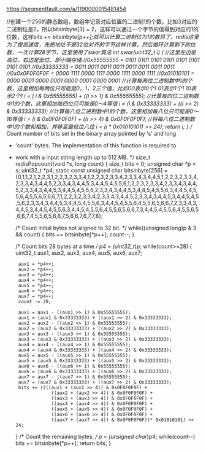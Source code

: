
https://segmentfault.com/a/1190000015481454

//创建一个256的静态数组，数组中记录对应位置的二进制1的个数，比如3对应的二进制位是2，所以bitsinbyte[3] = 2，这样可以通过一个字节的值得到对应的1的位数，这样bits += bitsinbyte[*p++];就可以计算二进制位为1的数目了，redis这里为了提高速度，先把地址不是32位对齐的字节这样计算，然后循环计算剩下的位数，一次计算28字节，这里使用了swar算法
int swar(uint32_t i)
{
    //这里左边是高位，右边是低位，即小端存储
    //0x55555555    = 0101 0101 0101 0101 0101 0101 0101 0101
    //0x33333333    = 0011 0011 0011 0011 0011 0011 0011 0011
    //0x0x0F0F0F0F  = 0000 1111 0000 1111 0000 1111 0000 1111
    //0x01010101    = 0000 0001 0000 0001 0000 0001 0000 0001
    //计算每两位二进制数中1的个数，这里相加每两位只可能是0，1，2三个值，比如00表示0个1 01表示1个1 10表示2个1
    i = ( i & 0x55555555) + ((i >> 1) & 0x55555555);
    //计算每四位二进制数中1的个数，这里相加每四位只可能是0～4等值
    i = (i & 0x33333333) + ((i >> 2) & 0x33333333);
    //计算每八位二进制数中1的个数，这里相加每八位只可能是0～16等值
    i = (i & 0x0F0F0F0F) + ((i >> 4) & 0x0F0F0F0F);
    //将每八位二进制数中1的个数和相加，并移至最低位八位
    i = (i * 0x01010101) >> 24);
    return i;
}
/* Count number of bits set in the binary array pointed by 's' and long
 * 'count' bytes. The implementation of this function is required to
 * work with a input string length up to 512 MB. */
size_t redisPopcount(void *s, long count) {
    size_t bits = 0;
    unsigned char *p = s;
    uint32_t *p4;
    static const unsigned char bitsinbyte[256] = {0,1,1,2,1,2,2,3,1,2,2,3,2,3,3,4,1,2,2,3,2,3,3,4,2,3,3,4,3,4,4,5,1,2,2,3,2,3,3,4,2,3,3,4,3,4,4,5,2,3,3,4,3,4,4,5,3,4,4,5,4,5,5,6,1,2,2,3,2,3,3,4,2,3,3,4,3,4,4,5,2,3,3,4,3,4,4,5,3,4,4,5,4,5,5,6,2,3,3,4,3,4,4,5,3,4,4,5,4,5,5,6,3,4,4,5,4,5,5,6,4,5,5,6,5,6,6,7,1,2,2,3,2,3,3,4,2,3,3,4,3,4,4,5,2,3,3,4,3,4,4,5,3,4,4,5,4,5,5,6,2,3,3,4,3,4,4,5,3,4,4,5,4,5,5,6,3,4,4,5,4,5,5,6,4,5,5,6,5,6,6,7,2,3,3,4,3,4,4,5,3,4,4,5,4,5,5,6,3,4,4,5,4,5,5,6,4,5,5,6,5,6,6,7,3,4,4,5,4,5,5,6,4,5,5,6,5,6,6,7,4,5,5,6,5,6,6,7,5,6,6,7,6,7,7,8};

    /* Count initial bytes not aligned to 32 bit. */
    while((unsigned long)p & 3 && count) {
        bits += bitsinbyte[*p++];
        count--;
    }

    /* Count bits 28 bytes at a time */
    p4 = (uint32_t*)p;
    while(count>=28) {
        uint32_t aux1, aux2, aux3, aux4, aux5, aux6, aux7;

        aux1 = *p4++;
        aux2 = *p4++;
        aux3 = *p4++;
        aux4 = *p4++;
        aux5 = *p4++;
        aux6 = *p4++;
        aux7 = *p4++;
        count -= 28;

        aux1 = aux1 - ((aux1 >> 1) & 0x55555555);
        aux1 = (aux1 & 0x33333333) + ((aux1 >> 2) & 0x33333333);
        aux2 = aux2 - ((aux2 >> 1) & 0x55555555);
        aux2 = (aux2 & 0x33333333) + ((aux2 >> 2) & 0x33333333);
        aux3 = aux3 - ((aux3 >> 1) & 0x55555555);
        aux3 = (aux3 & 0x33333333) + ((aux3 >> 2) & 0x33333333);
        aux4 = aux4 - ((aux4 >> 1) & 0x55555555);
        aux4 = (aux4 & 0x33333333) + ((aux4 >> 2) & 0x33333333);
        aux5 = aux5 - ((aux5 >> 1) & 0x55555555);
        aux5 = (aux5 & 0x33333333) + ((aux5 >> 2) & 0x33333333);
        aux6 = aux6 - ((aux6 >> 1) & 0x55555555);
        aux6 = (aux6 & 0x33333333) + ((aux6 >> 2) & 0x33333333);
        aux7 = aux7 - ((aux7 >> 1) & 0x55555555);
        aux7 = (aux7 & 0x33333333) + ((aux7 >> 2) & 0x33333333);
        bits += ((((aux1 + (aux1 >> 4)) & 0x0F0F0F0F) +
                    ((aux2 + (aux2 >> 4)) & 0x0F0F0F0F) +
                    ((aux3 + (aux3 >> 4)) & 0x0F0F0F0F) +
                    ((aux4 + (aux4 >> 4)) & 0x0F0F0F0F) +
                    ((aux5 + (aux5 >> 4)) & 0x0F0F0F0F) +
                    ((aux6 + (aux6 >> 4)) & 0x0F0F0F0F) +
                    ((aux7 + (aux7 >> 4)) & 0x0F0F0F0F))* 0x01010101) >> 24;
    }
    /* Count the remaining bytes. */
    p = (unsigned char*)p4;
    while(count--) bits += bitsinbyte[*p++];
    return bits;
}